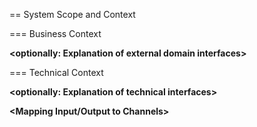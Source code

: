 == System Scope and Context

=== Business Context

**<Diagram or Table>**

**<optionally: Explanation of external domain interfaces>**

=== Technical Context

**<Diagram or Table>**

**<optionally: Explanation of technical interfaces>**

**<Mapping Input/Output to Channels>**
